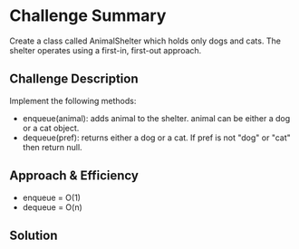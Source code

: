 # Challenge Summary

Create a class called AnimalShelter which holds only dogs and cats. 
The shelter operates using a first-in, first-out approach.

## Challenge Description

Implement the following methods:
* enqueue(animal): adds animal to the shelter. animal can be either a dog or a cat object.
* dequeue(pref): returns either a dog or a cat. If pref is not "dog" or "cat" then return null.

## Approach & Efficiency
* enqueue = O(1)
* dequeue = O(n)

## Solution
<!-- Embedded whiteboard image -->